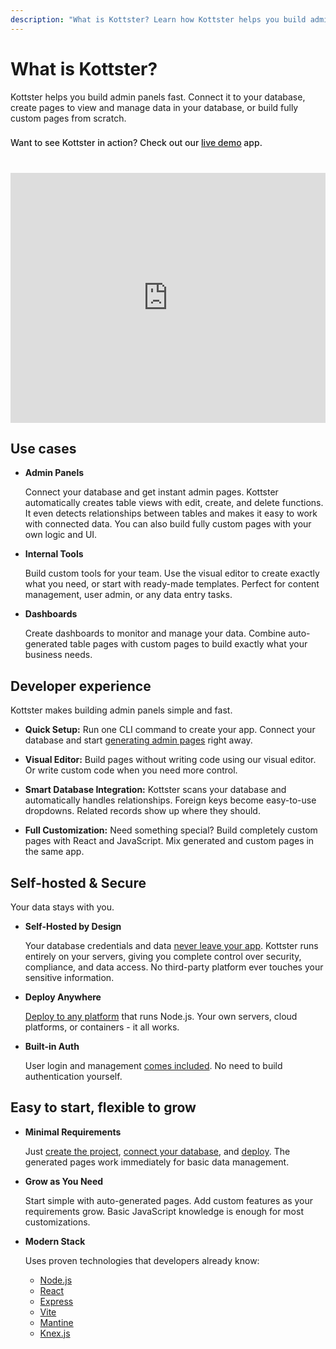 ```yaml
---
description: "What is Kottster? Learn how Kottster helps you build admin panels and internal tools quickly and securely."
---
```


# What is Kottster?

Kottster helps you build admin panels fast. Connect it to your database, create pages to view and manage data in your database, or build fully custom pages from scratch.

<div class="tip custom-block" style="font-weight: 500; padding-top: 8px">
Want to see Kottster in action? Check out our <a href="https://demo.kottster.app/" target="_blank">live demo</a> app.
</div>

<iframe width="100%" height="400px" src="https://www.youtube.com/embed/JBpLVgkoj-k?si=5RpiO1owprUnqNgL" title="YouTube video player" frameborder="0" allow="accelerometer; autoplay; clipboard-write; encrypted-media; gyroscope; picture-in-picture; web-share" referrerpolicy="strict-origin-when-cross-origin" allowfullscreen style="margin-top: 40px;"></iframe>

## Use cases

- **Admin Panels**

  Connect your database and get instant admin pages. Kottster automatically creates table views with edit, create, and delete functions. It even detects relationships between tables and makes it easy to work with connected data. You can also build fully custom pages with your own logic and UI.

- **Internal Tools**

  Build custom tools for your team. Use the visual editor to create exactly what you need, or start with ready-made templates. Perfect for content management, user admin, or any data entry tasks.

- **Dashboards**

  Create dashboards to monitor and manage your data. Combine auto-generated table pages with custom pages to build exactly what your business needs.

## Developer experience

Kottster makes building admin panels simple and fast.

- **Quick Setup:** Run one CLI command to create your app. Connect your database and start [generating admin pages](https://kottster.app/generate-admin-panel) right away.

- **Visual Editor:** Build pages without writing code using our visual editor. Or write custom code when you need more control.

- **Smart Database Integration:** Kottster scans your database and automatically handles relationships. Foreign keys become easy-to-use dropdowns. Related records show up where they should.

- **Full Customization:** Need something special? Build completely custom pages with React and JavaScript. Mix generated and custom pages in the same app.

## Self-hosted & Secure

Your data stays with you.

- **Self-Hosted by Design**

  Your database credentials and data [never leave your app](./security/database-access.md). Kottster runs entirely on your servers, giving you complete control over security, compliance, and data access. No third-party platform ever touches your sensitive information.

- **Deploy Anywhere**

  [Deploy to any platform](./deploying.md) that runs Node.js. Your own servers, cloud platforms, or containers - it all works.

- **Built-in Auth**

  User login and management [comes included](./security/authentication.md). No need to build authentication yourself.

## Easy to start, flexible to grow

- **Minimal Requirements**

  Just [create the project](./index.md), [connect your database](./data-sources.md), and [deploy](./deploying.md). The generated pages work immediately for basic data management.

- **Grow as You Need**

  Start simple with auto-generated pages. Add custom features as your requirements grow. Basic JavaScript knowledge is enough for most customizations.

- **Modern Stack**

  Uses proven technologies that developers already know:

  - <a href="https://nodejs.org/" target="_blank" rel="nofollow">Node.js</a>
  - <a href="https://react.dev/" target="_blank" rel="nofollow">React</a>
  - <a href="https://expressjs.com/" target="_blank" rel="nofollow">Express</a>
  - <a href="https://vitejs.dev/" target="_blank" rel="nofollow">Vite</a>
  - <a href="https://mantine.dev/" target="_blank" rel="nofollow">Mantine</a>
  - <a href="https://knexjs.org/" target="_blank" rel="nofollow">Knex.js</a>
